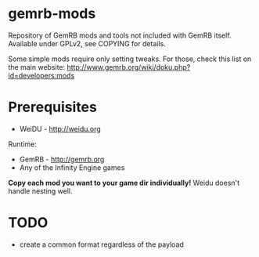 gemrb-mods
==========

Repository of GemRB mods and tools not included with GemRB itself. Available under GPLv2, see COPYING for details.

Some simple mods require only setting tweaks. For those, check this list on the main website:
http://www.gemrb.org/wiki/doku.php?id=developers:mods

Prerequisites
=============
* WeiDU - http://weidu.org

Runtime:
* GemRB - http://gemrb.org
* Any of the Infinity Engine games

**Copy each mod you want to your game dir individually!** Weidu doesn't handle nesting well.

TODO
====
* create a common format regardless of the payload
